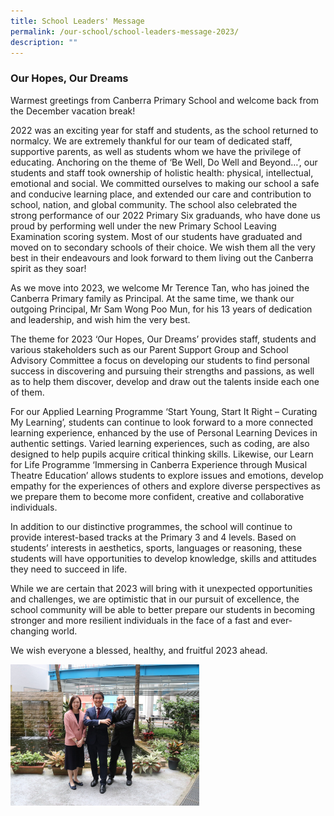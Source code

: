 ```yaml
---
title: School Leaders' Message
permalink: /our-school/school-leaders-message-2023/
description: ""
---
```


### Our Hopes, Our Dreams

Warmest greetings from Canberra Primary School and welcome back from the December vacation break!

2022 was an exciting year for staff and students, as the school returned to normalcy. We are extremely thankful for our team of dedicated staff, supportive parents, as well as students whom we have the privilege of educating. Anchoring on the theme of ‘Be Well, Do Well and Beyond…’, our students and staff took ownership of holistic health: physical, intellectual, emotional and social. We committed ourselves to making our school a safe and conducive learning place, and extended our care and contribution to school, nation, and global community. The school also celebrated the strong performance of our 2022 Primary Six graduands, who have done us proud by performing well under the new Primary School Leaving Examination scoring system. Most of our students have graduated and moved on to secondary schools of their choice. We wish them all the very best in their endeavours and look forward to them living out the Canberra spirit as they soar!

As we move into 2023, we welcome Mr Terence Tan, who has joined the Canberra Primary family as Principal. At the same time, we thank our outgoing Principal, Mr Sam Wong Poo Mun, for his 13 years of dedication and leadership, and wish him the very best.

The theme for 2023 ‘Our Hopes, Our Dreams’ provides staff, students and various stakeholders such as our Parent Support Group and School Advisory Committee a focus on developing our students to find personal success in discovering and pursuing their strengths and passions, as well as to help them discover, develop and draw out the talents inside each one of them.

For our Applied Learning Programme ‘Start Young, Start It Right – Curating My Learning’, students can continue to look forward to a more connected learning experience, enhanced by the use of Personal Learning Devices in authentic settings. Varied learning experiences, such as coding, are also designed to help pupils acquire critical thinking skills. Likewise, our Learn for Life Programme ‘Immersing in Canberra Experience through Musical Theatre Education’ allows students to explore issues and emotions, develop empathy for the experiences of others and explore diverse perspectives as we prepare them to become more confident, creative and collaborative individuals.

In addition to our distinctive programmes, the school will continue to provide interest-based tracks at the Primary 3 and 4 levels. Based on students’ interests in aesthetics, sports, languages or reasoning, these students will have opportunities to develop knowledge, skills and attitudes they need to succeed in life.

While we are certain that 2023 will bring with it unexpected opportunities and challenges, we are optimistic that in our pursuit of excellence, the school community will be able to better prepare our students in becoming stronger and more resilient individuals in the face of a fast and ever-changing world.

We wish everyone a blessed, healthy, and fruitful 2023 ahead.

<img src="/images/IMG_3114.jpg" 
     style="width:60%">